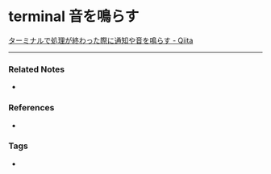 # terminal 音を鳴らす
[ターミナルで処理が終わった際に通知や音を鳴らす - Qiita](https://qiita.com/s2mr/items/ed10bca41ab3ee88f3db)

----
### Related Notes
- 

### References
- 

### Tags
- 